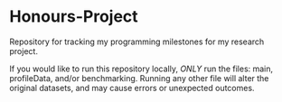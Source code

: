 # Honours-Project
Repository for tracking my programming milestones for my research project.

If you would like to run this repository locally, *ONLY* run the files: main, profileData, and/or benchmarking. Running any other file will alter the original datasets, and may cause errors or unexpected outcomes.
